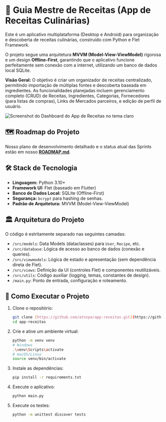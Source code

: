 # 🍳 Guia Mestre de Receitas (App de Receitas Culinárias)

Este é um aplicativo multiplataforma (Desktop e Android) para organização e descoberta de receitas culinárias, construído com Python e Flet Framework.

O projeto segue uma arquitetura **MVVM (Model-View-ViewModel)** rigorosa e um design **Offline-First**, garantindo que o aplicativo funcione perfeitamente sem conexão com a internet, utilizando um banco de dados local SQLite.

**Visão Geral:** O objetivo é criar um organizador de receitas centralizado, permitindo importação de múltiplas fontes e descoberta baseada em ingredientes. As funcionalidades planejadas incluem gerenciamento completo (CRUD) de Receitas, Ingredientes, Categorias, Fornecedores (para listas de compras), Links de Mercados parceiros, e edição de perfil de usuário.

![Screenshot do Dashboard do App de Receitas no tema claro](https://i.imgur.com/your-dashboard-image.png)

## 🗺️ Roadmap do Projeto

Nosso plano de desenvolvimento detalhado e o status atual das Sprints estão em nosso [**ROADMAP.md**](ROADMAP.md).

## 🛠️ Stack de Tecnologia

* **Linguagem:** Python 3.10+
* **Framework UI:** Flet (baseado em Flutter)
* **Banco de Dados Local:** SQLite (Offline-First)
* **Segurança:** `bcrypt` para hashing de senhas.
* **Padrão de Arquitetura:** MVVM (Model-View-ViewModel)

## 🏛️ Arquitetura do Projeto

O código é estritamente separado nas seguintes camadas:

* `/src/models`: Data Models (dataclasses) para `User`, `Recipe`, etc.
* `/src/database`: Lógica de acesso ao banco de dados (conexão e queries).
* `/src/viewmodels`: Lógica de estado e apresentação (sem dependência direta de Flet).
* `/src/views`: Definição da UI (controles Flet) e componentes reutilizáveis.
* `/src/utils`: Código auxiliar (logging, temas, constantes de design).
* `/main.py`: Ponto de entrada, configuração e roteamento.

## 🏃 Como Executar o Projeto

1.  Clone o repositório:
    ```bash
    git clone [https://github.com/atnzpe/app-receitas.git](https://github.com/atnzpe/app-receitas.git)
    cd app-receitas
    ```

2.  Crie e ative um ambiente virtual:
    ```bash
    python -m venv venv
    # Windows
    .\venv\Scripts\activate
    # macOS/Linux
    source venv/bin/activate
    ```

3.  Instale as dependências:
    ```bash
    pip install -r requirements.txt
    ```

4.  Execute o aplicativo:
    ```bash
    python main.py
    ```

5.  Execute os testes:
    ```bash
    python -m unittest discover tests
    ```